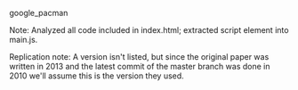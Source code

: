 google_pacman

Note: Analyzed all code included in index.html; extracted script element into main.js.

Replication note: A version isn't listed, but since the original paper was written in 2013 and the latest commit of the master branch was done in 2010 we'll assume this is the version they used.